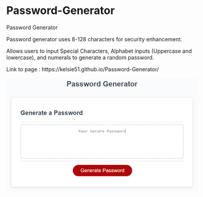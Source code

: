 # Password-Generator

</h1> Password Generator </h1>
</p> Password generator uses 8-128 characters for security enhancement.
</P> Allows users to input Special Characters, Alphabet inputs (Uppercase and lowercase), and numerals to generate a random password.

</p> Link to  page : https://kelsie51.github.io/Password-Generator/ <p>
  
![Screenshot](/03-javascript-homework-demo.png)
  

